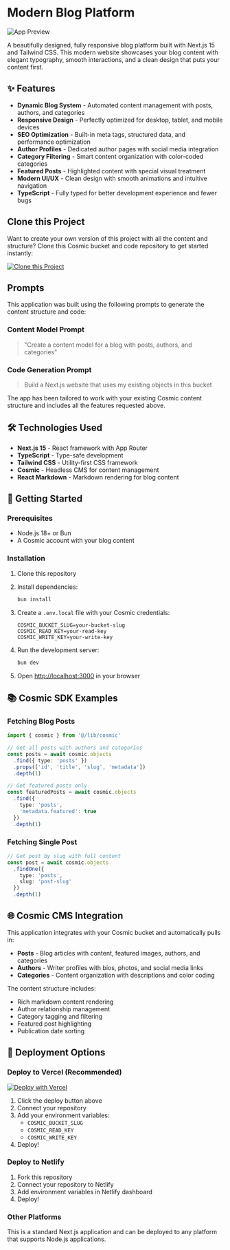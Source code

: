 # Modern Blog Platform

![App Preview](https://imgix.cosmicjs.com/44c2bf40-875c-11f0-8dcc-651091f6a7c0-photo-1677442136019-21780ecad995-1756749080520.jpg?w=1200&h=300&fit=crop&auto=format,compress)

A beautifully designed, fully responsive blog platform built with Next.js 15 and Tailwind CSS. This modern website showcases your blog content with elegant typography, smooth interactions, and a clean design that puts your content first.

## ✨ Features

- **Dynamic Blog System** - Automated content management with posts, authors, and categories
- **Responsive Design** - Perfectly optimized for desktop, tablet, and mobile devices  
- **SEO Optimization** - Built-in meta tags, structured data, and performance optimization
- **Author Profiles** - Dedicated author pages with social media integration
- **Category Filtering** - Smart content organization with color-coded categories
- **Featured Posts** - Highlighted content with special visual treatment
- **Modern UI/UX** - Clean design with smooth animations and intuitive navigation
- **TypeScript** - Fully typed for better development experience and fewer bugs

## Clone this Project

Want to create your own version of this project with all the content and structure? Clone this Cosmic bucket and code repository to get started instantly:

[![Clone this Project](https://img.shields.io/badge/Clone%20this%20Project-29abe2?style=for-the-badge&logo=cosmic&logoColor=white)](http://localhost:3040/projects/new?clone_bucket=68b5dc65ef92c548cc5ad302&clone_repository=68b5f6edd2bc3d19e0dd7d45)

## Prompts

This application was built using the following prompts to generate the content structure and code:

### Content Model Prompt

> "Create a content model for a blog with posts, authors, and categories"

### Code Generation Prompt

> Build a Next.js website that uses my existing objects in this bucket

The app has been tailored to work with your existing Cosmic content structure and includes all the features requested above.

## 🛠️ Technologies Used

- **Next.js 15** - React framework with App Router
- **TypeScript** - Type-safe development
- **Tailwind CSS** - Utility-first CSS framework
- **Cosmic** - Headless CMS for content management
- **React Markdown** - Markdown rendering for blog content

## 🚀 Getting Started

### Prerequisites

- Node.js 18+ or Bun
- A Cosmic account with your blog content

### Installation

1. Clone this repository
2. Install dependencies:
   ```bash
   bun install
   ```

3. Create a `.env.local` file with your Cosmic credentials:
   ```env
   COSMIC_BUCKET_SLUG=your-bucket-slug
   COSMIC_READ_KEY=your-read-key
   COSMIC_WRITE_KEY=your-write-key
   ```

4. Run the development server:
   ```bash
   bun dev
   ```

5. Open [http://localhost:3000](http://localhost:3000) in your browser

## 📚 Cosmic SDK Examples

### Fetching Blog Posts
```typescript
import { cosmic } from '@/lib/cosmic'

// Get all posts with authors and categories
const posts = await cosmic.objects
  .find({ type: 'posts' })
  .props(['id', 'title', 'slug', 'metadata'])
  .depth(1)

// Get featured posts only
const featuredPosts = await cosmic.objects
  .find({ 
    type: 'posts',
    'metadata.featured': true 
  })
  .depth(1)
```

### Fetching Single Post
```typescript
// Get post by slug with full content
const post = await cosmic.objects
  .findOne({
    type: 'posts',
    slug: 'post-slug'
  })
  .depth(1)
```

## 🌐 Cosmic CMS Integration

This application integrates with your Cosmic bucket and automatically pulls in:

- **Posts** - Blog articles with content, featured images, authors, and categories
- **Authors** - Writer profiles with bios, photos, and social media links
- **Categories** - Content organization with descriptions and color coding

The content structure includes:
- Rich markdown content rendering
- Author relationship management
- Category tagging and filtering
- Featured post highlighting
- Publication date sorting

## 🚀 Deployment Options

### Deploy to Vercel (Recommended)

[![Deploy with Vercel](https://vercel.com/button)](https://vercel.com/new/clone)

1. Click the deploy button above
2. Connect your repository
3. Add your environment variables:
   - `COSMIC_BUCKET_SLUG`
   - `COSMIC_READ_KEY`
   - `COSMIC_WRITE_KEY`
4. Deploy!

### Deploy to Netlify

1. Fork this repository
2. Connect your repository to Netlify
3. Add environment variables in Netlify dashboard
4. Deploy!

### Other Platforms

This is a standard Next.js application and can be deployed to any platform that supports Node.js applications.

<!-- README_END -->